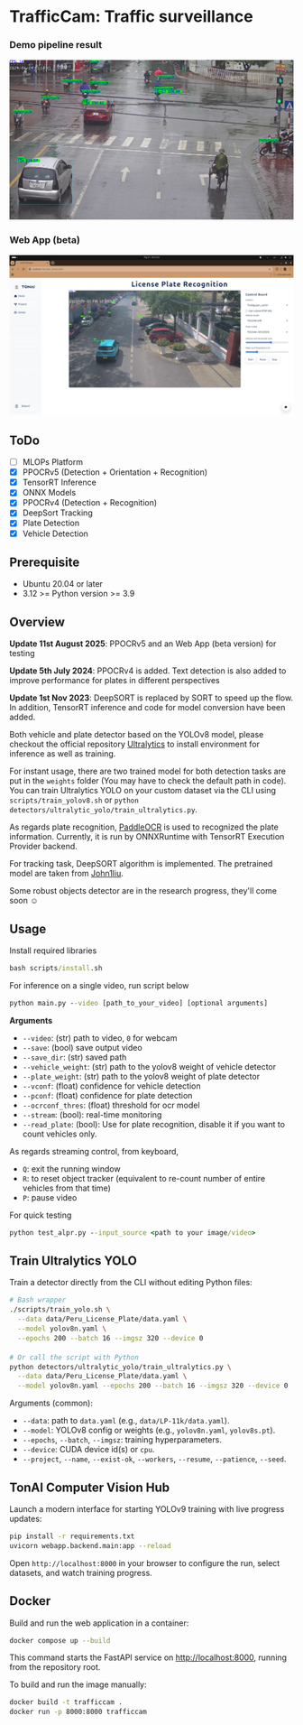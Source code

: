 # TrafficCam: Traffic surveillance
### Demo pipeline result
![Demo](data/demo.jpg)
### Web App (beta)
![Demo](data/demo2.png)

## ToDo
- [ ] MLOPs Platform
- [x] PPOCRv5 (Detection + Orientation + Recognition)
- [x] TensorRT Inference
- [x] ONNX Models
- [x] PPOCRv4 (Detection + Recognition)
- [x] DeepSort Tracking 
- [x] Plate Detection
- [x] Vehicle Detection

## Prerequisite
* Ubuntu 20.04 or later
* 3.12 >= Python version >= 3.9

## Overview
**Update 11st August 2025**: PPOCRv5 and an Web App (beta version) for testing

**Update 5th July 2024**: PPOCRv4 is added. Text detection is also added to improve performance for plates in different perspectives

**Update 1st Nov 2023**: DeepSORT is replaced by SORT to speed up the flow. In addition, TensorRT inference and code for model conversion have been added.

Both vehicle and plate detector based on the YOLOv8 model, please checkout the official repository [Ultralytics](https://github.com/ultralytics/ultralytics) to install environment for inference as well as training.

For instant usage, there are two trained model for both detection tasks are put in the ```weights``` folder (You may have to check the default path in code). You can train Ultralytics YOLO on your custom dataset via the CLI using `scripts/train_yolov8.sh` or `python detectors/ultralytic_yolo/train_ultralytics.py`.

As regards plate recognition, [PaddleOCR](https://github.com/PaddlePaddle/PaddleOCR) is used to recognized the plate information. Currently, it is run by ONNXRuntime with TensorRT Execution Provider backend.

For tracking task, DeepSORT algorithm is implemented. The pretrained model are taken from [John1liu](https://github.com/John1liu/YOLOV5-DeepSORT-Vehicle-Tracking-Master).

Some robust objects detector are in the research progress, they'll come soon :relaxed:

## Usage
<!-- Clone this repository
```bat
git clone https://github.com/tungedng2710/license-plate-recognition.git
cd license-plate-recognition
``` -->
Install required libraries
```bat
bash scripts/install.sh
```

For inference on a single video, run script below
```bat
python main.py --video [path_to_your_video] [optional arguments]
```
**Arguments**
- ```--video```: (str) path to video, ```0``` for webcam
- ```--save```: (bool) save output video
- ```--save_dir```: (str) saved path
- ```--vehicle_weight```: (str) path to the yolov8 weight of vehicle detector
- ```--plate_weight```: (str) path to the yolov8 weight of plate detector
- ```--vconf```: (float) confidence for vehicle detection
- ```--pconf```: (float) confidence for plate detection
- ```--ocrconf_thres```: (float) threshold for ocr model
- ```--stream```: (bool): real-time monitoring
- ```--read_plate```: (bool): Use for plate recognition, disable it if you want to count vehicles only.

As regards streaming control, from keyboard, 
- ```Q```: exit the running window
- ```R```: to reset object tracker (equivalent to re-count number of entire vehicles from that time)
- ```P```: pause video

For quick testing
```bat
python test_alpr.py --input_source <path to your image/video>
```

## Train Ultralytics YOLO
Train a detector directly from the CLI without editing Python files:

```bash
# Bash wrapper
./scripts/train_yolo.sh \
  --data data/Peru_License_Plate/data.yaml \
  --model yolov8n.yaml \
  --epochs 200 --batch 16 --imgsz 320 --device 0

# Or call the script with Python
python detectors/ultralytic_yolo/train_ultralytics.py \
  --data data/Peru_License_Plate/data.yaml \
  --model yolov8n.yaml --epochs 200 --batch 16 --imgsz 320 --device 0
```

Arguments (common):
- `--data`: path to `data.yaml` (e.g., `data/LP-11k/data.yaml`).
- `--model`: YOLOv8 config or weights (e.g., `yolov8n.yaml`, `yolov8s.pt`).
- `--epochs`, `--batch`, `--imgsz`: training hyperparameters.
- `--device`: CUDA device id(s) or `cpu`.
- `--project`, `--name`, `--exist-ok`, `--workers`, `--resume`, `--patience`, `--seed`.

## TonAI Computer Vision Hub
Launch a modern interface for starting YOLOv9 training with live progress updates:

```bash
pip install -r requirements.txt
uvicorn webapp.backend.main:app --reload
```

Open `http://localhost:8000` in your browser to configure the run, select datasets, and watch training progress.

## Docker
Build and run the web application in a container:
```bash
docker compose up --build
```
This command starts the FastAPI service on [http://localhost:8000](http://localhost:8000),
running from the repository root.

To build and run the image manually:
```bash
docker build -t trafficcam .
docker run -p 8000:8000 trafficcam
```
